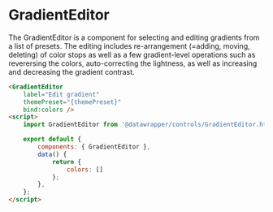 # GradientEditor

The GradientEditor is a component for selecting and editing gradients from a list of presets. The editing includes re-arrangement (=adding, moving, deleting) of color stops as well as a few gradient-level operations such as reverersing the colors, auto-correcting the lightness, as well as increasing and decreasing the gradient contrast.

```html
<GradientEditor
    label="Edit gradient"
    themePreset="{themePreset}"
    bind:colors />
<script>
    import GradientEditor from '@datawrapper/controls/GradientEditor.html';

    export default {
        components: { GradientEditor },
        data() {
            return {
                colors: []
            };
        },
    };
</script>
```